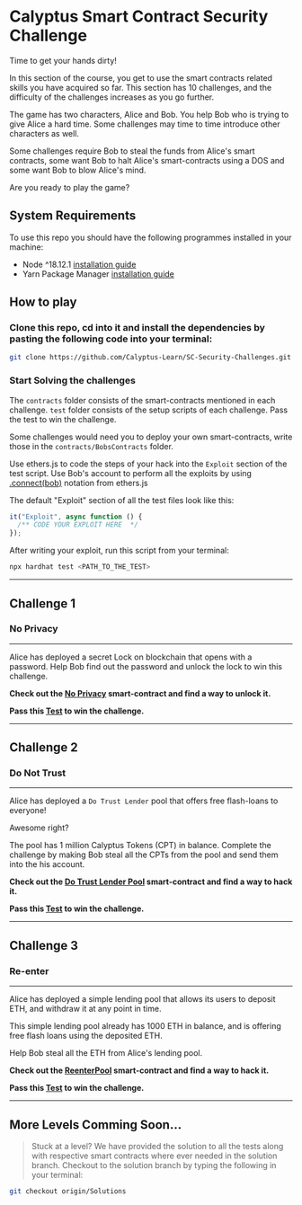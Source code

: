 # Calyptus Smart Contract Security Challenge

Time to get your hands dirty!

In this section of the course, you get to use the smart contracts related skills you have acquired so far. This section has 10 challenges, and the difficulty of the challenges increases as you go further.

The game has two characters, Alice and Bob. You help Bob who is trying to give Alice a hard time. Some challenges may time to time introduce other characters as well.

Some challenges require Bob to steal the funds from Alice's smart contracts, some want Bob to halt Alice's smart-contracts using a DOS and some want Bob to blow Alice's mind.

Are you ready to play the game?

## System Requirements

To use this repo you should have the following programmes installed in your machine:

- Node ^18.12.1 [installation guide](https://nodejs.dev/en/learn/how-to-install-nodejs/)
- Yarn Package Manager [installation guide](https://classic.yarnpkg.com/lang/en/docs/install)

## How to play

### Clone this repo, cd into it and install the dependencies by pasting the following code into your terminal:

```bash
git clone https://github.com/Calyptus-Learn/SC-Security-Challenges.git && cd SC-Security-Challenges && yarn install
```

### Start Solving the challenges

The `contracts` folder consists of the smart-contracts mentioned in each challenge. `test` folder consists of the setup scripts of each challenge. Pass the test to win the challenge.

Some challenges would need you to deploy your own smart-contracts, write those in the `contracts/BobsContracts` folder.

Use ethers.js to code the steps of your hack into the `Exploit` section of the test script. Use Bob's account to perform all the exploits by using [.connect(bob)](https://docs.ethers.io/v5/single-page/#/v5/api/contract/contract/-%23-Contract-connect) notation from ethers.js

The default "Exploit" section of all the test files look like this:

```js
it("Exploit", async function () {
  /** CODE YOUR EXPLOIT HERE  */
});
```

After writing your exploit, run this script from your terminal:

```bash
npx hardhat test <PATH_TO_THE_TEST>
```

---

## Challenge 1

### No Privacy

---

Alice has deployed a secret Lock on blockchain that opens with a password. Help Bob find out the password and unlock the lock to win this challenge.

**Check out the [No Privacy](contracts/NoPrivacy/AlicesLock.sol) smart-contract and find a way to unlock it.**

**Pass this [Test](test/no-privacy.js) to win the challenge.**

---

## Challenge 2

### Do Not Trust

---

Alice has deployed a `Do Trust Lender` pool that offers free flash-loans to everyone!

Awesome right?

The pool has 1 million Calyptus Tokens (CPT) in balance. Complete the challenge by making Bob steal all the CPTs from the pool and send them into the his account.

**Check out the [Do Trust Lender Pool](contracts/DoNotTrust/DoTrustLender.sol) smart-contract and find a way to hack it.**

**Pass this [Test](test/do-not-trust.js) to win the challenge.**

---

## Challenge 3

### Re-enter

---

Alice has deployed a simple lending pool that allows its users to deposit ETH, and withdraw it at any point in time.

This simple lending pool already has 1000 ETH in balance, and is offering free flash loans using the deposited ETH.

Help Bob steal all the ETH from Alice's lending pool.

**Check out the [ReenterPool](contracts/Reenter/Reenter.sol) smart-contract and find a way to hack it.**

**Pass this [Test](test/reenter.js) to win the challenge.**

---

## More Levels Comming Soon...

> Stuck at a level? We have provided the solution to all the tests along with respective smart contracts where ever needed in the solution branch. Checkout to the solution branch by typing the following in your terminal:

```bash
git checkout origin/Solutions
```
